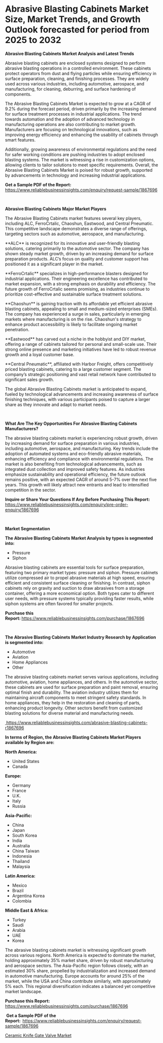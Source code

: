 <p><h1>Abrasive Blasting Cabinets Market Size, Market Trends, and Growth Outlook forecasted for period from 2025 to 2032</h1></p><p><strong>Abrasive Blasting Cabinets Market Analysis and Latest Trends</strong></p>
<p><p>Abrasive blasting cabinets are enclosed systems designed to perform abrasive blasting operations in a controlled environment. These cabinets protect operators from dust and flying particles while ensuring efficiency in surface preparation, cleaning, and finishing processes. They are widely used across various industries, including automotive, aerospace, and manufacturing, for cleaning, deburring, and surface hardening of components.</p><p>The Abrasive Blasting Cabinets Market is expected to grow at a CAGR of 9.2% during the forecast period, driven primarily by the increasing demand for surface treatment processes in industrial applications. The trend towards automation and the adoption of advanced technology in manufacturing operations are also contributing to market growth. Manufacturers are focusing on technological innovations, such as improving energy efficiency and enhancing the usability of cabinets through smart features.</p><p>Additionally, growing awareness of environmental regulations and the need for safer working conditions are pushing industries to adopt enclosed blasting systems. The market is witnessing a rise in customization options, allowing clients to tailor solutions to meet specific requirements. Overall, the Abrasive Blasting Cabinets Market is poised for robust growth, supported by advancements in technology and increasing industrial applications.</p></p>
<p><strong>Get a Sample PDF of the Report:&nbsp;</strong> <a href="https://www.reliablebusinessinsights.com/enquiry/request-sample/1867696?utm_campaign=2274&utm_medium=2&utm_source=Github&utm_content=ia&utm_term=10042025&utm_id=abrasive-blasting-cabinets">https://www.reliablebusinessinsights.com/enquiry/request-sample/1867696</a></p>
<p>&nbsp;</p>
<p><strong>Abrasive Blasting Cabinets Major Market Players</strong></p>
<p><p>The Abrasive Blasting Cabinets market features several key players, including ALC, FerroCrtalic, Chaoshun, Eastwood, and Central Pneumatic. This competitive landscape demonstrates a diverse range of offerings, targeting sectors such as automotive, aerospace, and manufacturing.</p><p>**ALC** is recognized for its innovative and user-friendly blasting solutions, catering primarily to the automotive sector. The company has shown steady market growth, driven by an increasing demand for surface preparation products. ALC’s focus on quality and customer support has positioned it as a significant player in the market.</p><p>**FerroCrtalic** specializes in high-performance blasters designed for industrial applications. Their engineering excellence has contributed to market expansion, with a strong emphasis on durability and efficiency. The future growth of FerroCrtalic seems promising, as industries continue to prioritize cost-effective and sustainable surface treatment solutions.</p><p>**Chaoshun** is gaining traction with its affordable yet efficient abrasive blasting cabinets, appealing to small and medium-sized enterprises (SMEs). The company has experienced a surge in sales, particularly in emerging markets where manufacturing is on the rise. Chaoshun's strategy to enhance product accessibility is likely to facilitate ongoing market penetration.</p><p>**Eastwood** has carved out a niche in the hobbyist and DIY market, offering a range of cabinets tailored for personal and small-scale use. Their strong online presence and marketing initiatives have led to robust revenue growth and a loyal customer base.</p><p>**Central Pneumatic**, affiliated with Harbor Freight, offers competitively priced blasting cabinets, catering to a large customer segment. The company’s strategic positioning and vast retail network have contributed to significant sales growth.</p><p>The global Abrasive Blasting Cabinets market is anticipated to expand, fueled by technological advancements and increasing awareness of surface finishing techniques, with various participants poised to capture a larger share as they innovate and adapt to market needs.</p></p>
<p>&nbsp;</p>
<p><strong>What Are The Key Opportunities For Abrasive Blasting Cabinets Manufacturers?</strong></p>
<p><p>The abrasive blasting cabinets market is experiencing robust growth, driven by increasing demand for surface preparation in various industries, including automotive, aerospace, and manufacturing. Key trends include the adoption of automated systems and eco-friendly abrasive materials, enhancing efficiency and compliance with environmental regulations. The market is also benefiting from technological advancements, such as integrated dust collection and improved safety features. As industries emphasize sustainability and operational efficiency, the future outlook remains positive, with an expected CAGR of around 5-7% over the next five years. This growth will likely attract new entrants and lead to intensified competition in the sector.</p></p>
<p><strong>Inquire or Share Your Questions If Any Before Purchasing This Report:</strong> <a href="https://www.reliablebusinessinsights.com/enquiry/pre-order-enquiry/1867696?utm_campaign=2274&utm_medium=2&utm_source=Github&utm_content=ia&utm_term=10042025&utm_id=abrasive-blasting-cabinets">https://www.reliablebusinessinsights.com/enquiry/pre-order-enquiry/1867696</a></p>
<p>&nbsp;</p>
<p><strong>Market Segmentation</strong></p>
<p><strong>The Abrasive Blasting Cabinets Market Analysis by types is segmented into:</strong></p>
<p><ul><li>Pressure</li><li>Siphon</li></ul></p>
<p><p>Abrasive blasting cabinets are essential tools for surface preparation, featuring two primary market types: pressure and siphon. Pressure cabinets utilize compressed air to propel abrasive materials at high speed, ensuring efficient and consistent surface cleaning or finishing. In contrast, siphon cabinets rely on gravity and suction to draw abrasives from a storage container, offering a more economical option. Both types cater to different user needs, with pressure systems typically providing faster results, while siphon systems are often favored for smaller projects.</p></p>
<p><strong>Purchase this Report:&nbsp;</strong><a href="https://www.reliablebusinessinsights.com/purchase/1867696?utm_campaign=2274&utm_medium=2&utm_source=Github&utm_content=ia&utm_term=10042025&utm_id=abrasive-blasting-cabinets">https://www.reliablebusinessinsights.com/purchase/1867696</a></p>
<p>&nbsp;</p>
<p><strong>The Abrasive Blasting Cabinets Market Industry Research by Application is segmented into:</strong></p>
<p><ul><li>Automotive</li><li>Aviation</li><li>Home Appliances</li><li>Other</li></ul></p>
<p><p>The abrasive blasting cabinets market serves various applications, including automotive, aviation, home appliances, and others. In the automotive sector, these cabinets are used for surface preparation and paint removal, ensuring optimal finish and durability. The aviation industry utilizes them for maintaining aircraft components to meet stringent safety standards. In home appliances, they help in the restoration and cleaning of parts, enhancing product longevity. Other sectors benefit from customized blasting solutions for diverse material and manufacturing needs.</p></p>
<p><a href="https://www.reliablebusinessinsights.com/abrasive-blasting-cabinets-r1867696?utm_campaign=2274&utm_medium=2&utm_source=Github&utm_content=ia&utm_term=10042025&utm_id=abrasive-blasting-cabinets">&nbsp;https://www.reliablebusinessinsights.com/abrasive-blasting-cabinets-r1867696</a></p>
<p><strong>In terms of Region, the Abrasive Blasting Cabinets Market Players available by Region are:</strong></p>
<p>
    <p> <strong> North America: </strong>
        <ul>
            <li>United States</li>
            <li>Canada</li>
        </ul>
        </p> 
    <p> <strong> Europe: </strong>
        <ul>
            <li>Germany</li>
            <li>France</li>
            <li>U.K.</li>
            <li>Italy</li>
            <li>Russia</li>
        </ul>
        </p> 
    <p> <strong> Asia-Pacific: </strong>
        <ul>
            <li>China</li>
            <li>Japan</li>
            <li>South Korea</li>
            <li>India</li>
            <li>Australia</li>
            <li>China Taiwan</li>
            <li>Indonesia</li>
            <li>Thailand</li>
            <li>Malaysia</li>
        </ul>
        </p> 
    <p> <strong> Latin America: </strong>
        <ul>
            <li>Mexico</li>
            <li>Brazil</li>
            <li>Argentina Korea</li>
            <li>Colombia</li>
        </ul>
        </p> 
    <p> <strong> Middle East & Africa: </strong>
        <ul>
            <li>Turkey</li>
            <li>Saudi</li>
            <li>Arabia</li>
            <li>UAE</li>
            <li>Korea</li>
        </ul>
    </p>
    </p>
<p><p>The abrasive blasting cabinets market is witnessing significant growth across various regions. North America is expected to dominate the market, holding approximately 35% market share, driven by robust manufacturing and aerospace sectors. The Asia-Pacific region follows closely, with an estimated 30% share, propelled by industrialization and increased demand in automotive manufacturing. Europe accounts for around 25% of the market, while the USA and China contribute similarly, with approximately 5% each. This regional diversification indicates a balanced yet competitive market landscape.</p></p>
<p><strong>Purchase this Report: </strong><a href="https://www.reliablebusinessinsights.com/purchase/1867696?utm_campaign=2274&utm_medium=2&utm_source=Github&utm_content=ia&utm_term=10042025&utm_id=abrasive-blasting-cabinets">https://www.reliablebusinessinsights.com/purchase/1867696</a></p>
<p>&nbsp;<strong>Get a Sample PDF of the Report:&nbsp;&nbsp;</strong><a href="https://www.reliablebusinessinsights.com/enquiry/request-sample/1867696?utm_campaign=2274&utm_medium=2&utm_source=Github&utm_content=ia&utm_term=10042025&utm_id=abrasive-blasting-cabinets">https://www.reliablebusinessinsights.com/enquiry/request-sample/1867696</a></p>
<p><strong></strong></p>
<p><p><a href="https://github.com/rwanjamiul/Market-Research-Report-List-1/blob/main/ceramic-knife-gate-valve-market.md?utm_campaign=2274&utm_medium=2&utm_source=Github&utm_content=ia&utm_term=10042025&utm_id=abrasive-blasting-cabinets">Ceramic Knife Gate Valve Market</a></p></p>